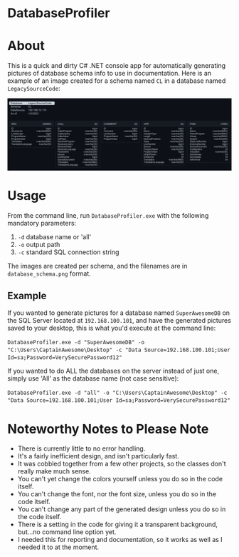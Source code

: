 # DatabaseProfiler

# About
This is a quick and dirty C# .NET console app for automatically generating pictures of database schema info to use in documentation. 
Here is an example of an image created for a schema named `CL` in a database named `LegacySourceCode`:

<p align="center">
    <img align="center" src="./LegacySourceCode_CL.png">
</p>

# Usage
From the command line, run `DatabaseProfiler.exe` with the following mandatory parameters:

1.  `-d` database name or 'all'
2.  `-o` output path
3.  `-c` standard SQL connection string

The images are created per schema, and the filenames are in `database_schema.png` format.
## Example
If you wanted to generate pictures for a database named `SuperAwesomeDB` on the SQL Server located at `192.168.100.101`, 
and have the generated pictures saved to your desktop, this is what you'd execute at the command line:

`DatabaseProfiler.exe -d "SuperAwesomeDB" -o "C:\Users\CaptainAwesome\Desktop" -c "Data Source=192.168.100.101;User Id=sa;Password=VerySecurePassword12"`

If you wanted to do ALL the databases on the server instead of just one, simply use 'All' as the database name (not case sensitive):

`DatabaseProfiler.exe -d "all" -o "C:\Users\CaptainAwesome\Desktop" -c "Data Source=192.168.100.101;User Id=sa;Password=VerySecurePassword12"`

# Noteworthy Notes to Please Note

 - There is currently little to no error handling. 
 - It's a fairly inefficient design, and isn't particularly fast.
 - It was cobbled together from a few other projects, so the classes don't really make much sense.
 - You can't yet change the colors yourself unless you do so in the code itself.
 - You can't change the font, nor the font size, unless you do so in the code itself.
 - You can't change any part of the generated design unless you do so in the code itself.
 - There is a setting in the code for giving it a transparent background, but...no command line option yet.
 - I needed this for reporting and documentation, so it works as well as I needed it to at the moment.

